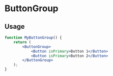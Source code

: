 ButtonGroup
===========

## Usage

```jsx
function MyButtonGroup() {
	return (
		<ButtonGroup>
			<Button isPrimary>Button 1</Button>
			<Button isPrimary>Button 2</Button>
		</ButtonGroup>
	);
}
```
